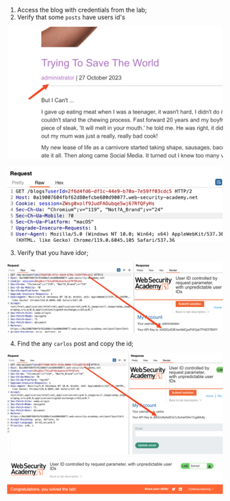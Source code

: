 
1. Access the blog with credentials from the lab;
2. Verify that some `posts` have users id's 

![](/static/img/Pasted_image_20231120095813.png)

![](/static/img/Pasted_image_20231120095820.png)

3. Verify that you have idor; 

![](/static/img/Pasted_image_20231120100015.png)

4. Find the any `carlos` post and copy the id;

![](/static/img/Pasted_image_20231120100201.png)

![](/static/img/Pasted_image_20231120100225.png)

